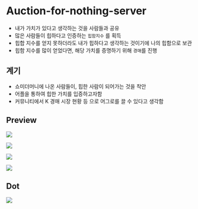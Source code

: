 # Auction-for-nothing-server

 - 내가 가치가 있다고 생각하는 것을 사람들과 공유
 - 많은 사람들이 힙하다고 인증하는 `힙함지수` 를 획득
 - 힙합 지수를 얻지 못하더라도 내가 힙하다고 생각하는 것이기에 나의 힙함으로 보관
 - 힙함 지수를 많이 얻었다면, 해당 가치를 증명하기 위해 `경매`를 진행

## 계기

 - 쇼미더머니에 나온 사람들이, 힙한 사람이 되어가는 것을 착안
 - 어플을 통하여 힙한 가치를 입증하고자함
 - 커뮤니티에서 K 경매 시장 현황 등 으로 어그로를 끌 수 있다고 생각함

## Preview

![](https://github.com/hipkathon/Auction-for-nothing-server/blob/t'main/docs/menu1.jpeg?raw=true)

![](https://github.com/hipkathon/Auction-for-nothing-server/blob/t'main/docs/menu2.jpeg?raw=true)

![](https://github.com/hipkathon/Auction-for-nothing-server/blob/t'main/docs/nonhip.jpeg?raw=true)

![](https://github.com/hipkathon/Auction-for-nothing-server/blob/t'main/docs/hip.jpeg?raw=true)

## Dot
![](https://github.com/clucle/dot-for-tistory/blob/master/20211114/hipka.png?raw=true)
